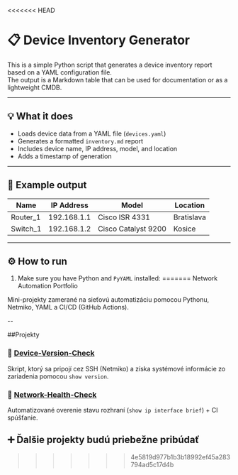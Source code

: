 <<<<<<< HEAD
# 📋 Device Inventory Generator

This is a simple Python script that generates a device inventory report based on a YAML configuration file.  
The output is a Markdown table that can be used for documentation or as a lightweight CMDB.

---

## 💡 What it does

- Loads device data from a YAML file (`devices.yaml`)
- Generates a formatted `inventory.md` report
- Includes device name, IP address, model, and location
- Adds a timestamp of generation

---

## 🧪 Example output

| Name     | IP Address   | Model               | Location   |
|----------|--------------|---------------------|------------|
| Router_1 | 192.168.1.1  | Cisco ISR 4331      | Bratislava |
| Switch_1 | 192.168.1.2  | Cisco Catalyst 9200 | Kosice     |

---

## ⚙️ How to run

1. Make sure you have Python and `PyYAML` installed:
=======
Network Automation Portfolio

Mini-projekty zamerané na sieťovú automatizáciu pomocou Pythonu, Netmiko, YAML a CI/CD (GitHub Actions).

--

##Projekty

### 🔹 [Device-Version-Check](./Device-Version-Check)
Skript, ktorý sa pripojí cez SSH (Netmiko) a získa systémové informácie zo zariadenia pomocou `show version`.

### 🔹 [Network-Health-Check](./network-health-check)
Automatizované overenie stavu rozhraní (`show ip interface brief`) + CI spúšťanie.

## ➕ Ďalšie projekty budú priebežne pribúdať
>>>>>>> 4e5819d977b1b3b18992ef45a283794ad5c17d4b

